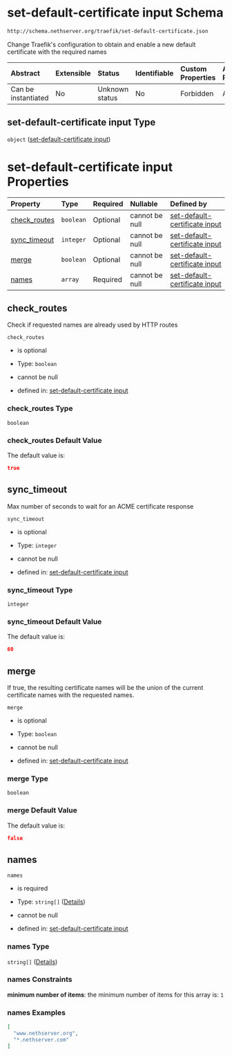 # set-default-certificate input Schema

```txt
http://schema.nethserver.org/traefik/set-default-certificate.json
```

Change Traefik's configuration to obtain and enable a new default certificate with the required names

| Abstract            | Extensible | Status         | Identifiable | Custom Properties | Additional Properties | Access Restrictions | Defined In                                                                                  |
| :------------------ | :--------- | :------------- | :----------- | :---------------- | :-------------------- | :------------------ | :------------------------------------------------------------------------------------------ |
| Can be instantiated | No         | Unknown status | No           | Forbidden         | Allowed               | none                | [set-default-certificate.json](traefik/set-default-certificate.json "open original schema") |

## set-default-certificate input Type

`object` ([set-default-certificate input](set-default-certificate.md))

# set-default-certificate input Properties

| Property                       | Type      | Required | Nullable       | Defined by                                                                                                                                                                       |
| :----------------------------- | :-------- | :------- | :------------- | :------------------------------------------------------------------------------------------------------------------------------------------------------------------------------- |
| [check\_routes](#check_routes) | `boolean` | Optional | cannot be null | [set-default-certificate input](set-default-certificate-properties-check_routes.md "http://schema.nethserver.org/traefik/set-default-certificate.json#/properties/check_routes") |
| [sync\_timeout](#sync_timeout) | `integer` | Optional | cannot be null | [set-default-certificate input](set-default-certificate-properties-sync_timeout.md "http://schema.nethserver.org/traefik/set-default-certificate.json#/properties/sync_timeout") |
| [merge](#merge)                | `boolean` | Optional | cannot be null | [set-default-certificate input](set-default-certificate-properties-merge.md "http://schema.nethserver.org/traefik/set-default-certificate.json#/properties/merge")               |
| [names](#names)                | `array`   | Required | cannot be null | [set-default-certificate input](set-default-certificate-properties-names.md "http://schema.nethserver.org/traefik/set-default-certificate.json#/properties/names")               |

## check\_routes

Check if requested names are already used by HTTP routes

`check_routes`

* is optional

* Type: `boolean`

* cannot be null

* defined in: [set-default-certificate input](set-default-certificate-properties-check_routes.md "http://schema.nethserver.org/traefik/set-default-certificate.json#/properties/check_routes")

### check\_routes Type

`boolean`

### check\_routes Default Value

The default value is:

```json
true
```

## sync\_timeout

Max number of seconds to wait for an ACME certificate response

`sync_timeout`

* is optional

* Type: `integer`

* cannot be null

* defined in: [set-default-certificate input](set-default-certificate-properties-sync_timeout.md "http://schema.nethserver.org/traefik/set-default-certificate.json#/properties/sync_timeout")

### sync\_timeout Type

`integer`

### sync\_timeout Default Value

The default value is:

```json
60
```

## merge

If true, the resulting certificate names will be the union of the current certificate names with the requested names.

`merge`

* is optional

* Type: `boolean`

* cannot be null

* defined in: [set-default-certificate input](set-default-certificate-properties-merge.md "http://schema.nethserver.org/traefik/set-default-certificate.json#/properties/merge")

### merge Type

`boolean`

### merge Default Value

The default value is:

```json
false
```

## names



`names`

* is required

* Type: `string[]` ([Details](set-default-certificate-properties-names-items.md))

* cannot be null

* defined in: [set-default-certificate input](set-default-certificate-properties-names.md "http://schema.nethserver.org/traefik/set-default-certificate.json#/properties/names")

### names Type

`string[]` ([Details](set-default-certificate-properties-names-items.md))

### names Constraints

**minimum number of items**: the minimum number of items for this array is: `1`

### names Examples

```json
[
  "www.nethserver.org",
  "*.nethserver.com"
]
```
